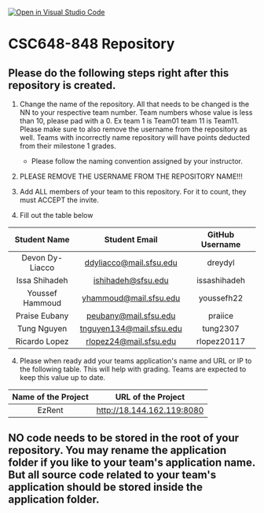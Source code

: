 [![Open in Visual Studio Code](https://classroom.github.com/assets/open-in-vscode-c66648af7eb3fe8bc4f294546bfd86ef473780cde1dea487d3c4ff354943c9ae.svg)](https://classroom.github.com/online_ide?assignment_repo_id=8347655&assignment_repo_type=AssignmentRepo)
# CSC648-848 Repository

## Please do the following steps right after this repository is created.
1. Change the name of the repository. All that needs to be changed is the NN to your respective team number. Team numbers whose value is less than 10, please pad with a 0. Ex team 1 is Team01 team 11 is Team11. Please make sure to also remove the username from the repository as well. Teams with incorrectly name repository will have points deducted from their milestone 1 grades.
      - Please follow the naming convention assigned by your instructor.

1. PLEASE REMOVE THE USERNAME FROM THE REPOSITORY NAME!!!

2. Add ALL members of your team to this repository. For it to count, they must ACCEPT the invite.

3. Fill out the table below


|   Student Name  |       Student Email      | GitHub Username |
|      :---:      |           :---:          |     :---:       |
| Devon Dy-Liacco |  ddyliacco@mail.sfsu.edu |     dreydyl     |
|  Issa Shihadeh  |    ishihadeh@sfsu.edu    |   issashihadeh  |
| Youssef Hammoud |  yhammoud@mail.sfsu.edu  |    youssefh22   |
|  Praise Eubany  |   peubany@mail.sfsu.edu  |     praiice     |
|   Tung Nguyen   | tnguyen134@mail.sfsu.edu |     tung2307    |
|  Ricardo Lopez  |  rlopez24@mail.sfsu.edu  |   rlopez20117   |

4. Please when ready add your teams application's name and URL or IP to the following table. This will help with grading. Teams are expected to keep this value up to date.

|             Name of the Project               |                            URL of the Project                          | 
|                    :---:                      |                                 :---:                                  |
|   EzRent  |              http://18.144.162.119:8080       |                                                        
 

## NO code needs to be stored in the root of your repository. You may rename the application folder if you like to your team's application name. But all source code related to your team's application should be stored inside the application folder.
